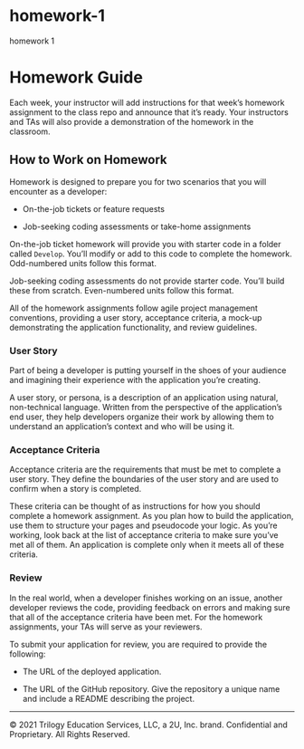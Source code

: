 # homework-1
homework 1

# Homework Guide

Each week, your instructor will add instructions for that week’s homework assignment to the class repo and announce that it’s ready. Your instructors and TAs will also provide a demonstration of the homework in the classroom.

## How to Work on Homework

Homework is designed to prepare you for two scenarios that you will encounter as a developer:

* On-the-job tickets or feature requests

* Job-seeking coding assessments or take-home assignments

On-the-job ticket homework will provide you with starter code in a folder called `Develop`. You’ll modify or add to this code to complete the homework. Odd-numbered units follow this format.

Job-seeking coding assessments do not provide starter code. You’ll build these from scratch. Even-numbered units follow this format.

All of the homework assignments follow agile project management conventions, providing a user story, acceptance criteria, a mock-up demonstrating the application functionality, and review guidelines. 

### User Story

Part of being a developer is putting yourself in the shoes of your audience and imagining their experience with the application you’re creating. 

A user story, or persona, is a description of an application using natural, non-technical language. Written from the perspective of the application’s end user, they help developers organize their work by allowing them to understand an application’s context and who will be using it.

### Acceptance Criteria

Acceptance criteria are the requirements that must be met to complete a user story. They define the boundaries of the user story and are used to confirm when a story is completed.

These criteria can be thought of as instructions for how you should complete a homework assignment. As you plan how to build the application, use them to structure your pages and pseudocode your logic. As you’re working, look back at the list of acceptance criteria to make sure you’ve met all of them. An application is complete only when it meets all of these criteria.

### Review

In the real world, when a developer finishes working on an issue, another developer reviews the code, providing feedback on errors and making sure that all of the acceptance criteria have been met. For the homework assignments, your TAs will serve as your reviewers.

To submit your application for review, you are required to provide the following:

* The URL of the deployed application.

* The URL of the GitHub repository. Give the repository a unique name and include a README describing the project.

---
© 2021 Trilogy Education Services, LLC, a 2U, Inc. brand. Confidential and Proprietary. All Rights Reserved.
